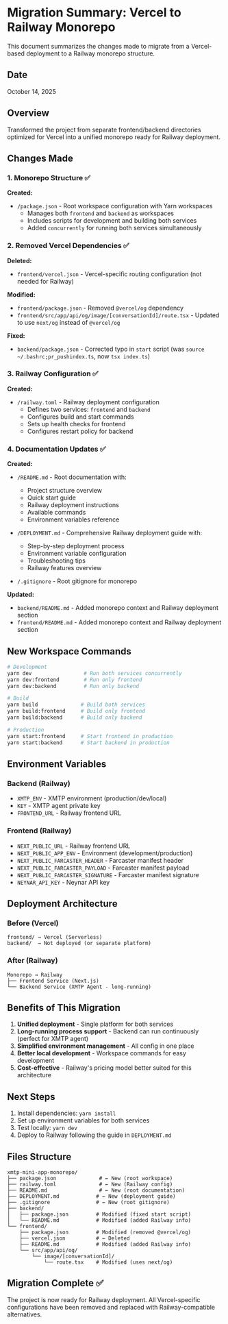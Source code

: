 # Migration Summary: Vercel to Railway Monorepo

This document summarizes the changes made to migrate from a Vercel-based deployment to a Railway monorepo structure.

## Date
October 14, 2025

## Overview
Transformed the project from separate frontend/backend directories optimized for Vercel into a unified monorepo ready for Railway deployment.

## Changes Made

### 1. Monorepo Structure ✅

**Created:**
- `/package.json` - Root workspace configuration with Yarn workspaces
  - Manages both `frontend` and `backend` as workspaces
  - Includes scripts for development and building both services
  - Added `concurrently` for running both services simultaneously

### 2. Removed Vercel Dependencies ✅

**Deleted:**
- `frontend/vercel.json` - Vercel-specific routing configuration (not needed for Railway)

**Modified:**
- `frontend/package.json` - Removed `@vercel/og` dependency
- `frontend/src/app/api/og/image/[conversationId]/route.tsx` - Updated to use `next/og` instead of `@vercel/og`

**Fixed:**
- `backend/package.json` - Corrected typo in `start` script (was `source ~/.bashrc;pr_pushindex.ts`, now `tsx index.ts`)

### 3. Railway Configuration ✅

**Created:**
- `/railway.toml` - Railway deployment configuration
  - Defines two services: `frontend` and `backend`
  - Configures build and start commands
  - Sets up health checks for frontend
  - Configures restart policy for backend

### 4. Documentation Updates ✅

**Created:**
- `/README.md` - Root documentation with:
  - Project structure overview
  - Quick start guide
  - Railway deployment instructions
  - Available commands
  - Environment variables reference

- `/DEPLOYMENT.md` - Comprehensive Railway deployment guide with:
  - Step-by-step deployment process
  - Environment variable configuration
  - Troubleshooting tips
  - Railway features overview

- `/.gitignore` - Root gitignore for monorepo

**Updated:**
- `backend/README.md` - Added monorepo context and Railway deployment section
- `frontend/README.md` - Added monorepo context and Railway deployment section

## New Workspace Commands

```bash
# Development
yarn dev                 # Run both services concurrently
yarn dev:frontend        # Run only frontend
yarn dev:backend         # Run only backend

# Build
yarn build              # Build both services
yarn build:frontend     # Build only frontend
yarn build:backend      # Build only backend

# Production
yarn start:frontend     # Start frontend in production
yarn start:backend      # Start backend in production
```

## Environment Variables

### Backend (Railway)
- `XMTP_ENV` - XMTP environment (production/dev/local)
- `KEY` - XMTP agent private key
- `FRONTEND_URL` - Railway frontend URL

### Frontend (Railway)
- `NEXT_PUBLIC_URL` - Railway frontend URL
- `NEXT_PUBLIC_APP_ENV` - Environment (development/production)
- `NEXT_PUBLIC_FARCASTER_HEADER` - Farcaster manifest header
- `NEXT_PUBLIC_FARCASTER_PAYLOAD` - Farcaster manifest payload
- `NEXT_PUBLIC_FARCASTER_SIGNATURE` - Farcaster manifest signature
- `NEYNAR_API_KEY` - Neynar API key

## Deployment Architecture

### Before (Vercel)
```
frontend/ → Vercel (Serverless)
backend/  → Not deployed (or separate platform)
```

### After (Railway)
```
Monorepo → Railway
├── Frontend Service (Next.js)
└── Backend Service (XMTP Agent - long-running)
```

## Benefits of This Migration

1. **Unified deployment** - Single platform for both services
2. **Long-running process support** - Backend can run continuously (perfect for XMTP agent)
3. **Simplified environment management** - All config in one place
4. **Better local development** - Workspace commands for easy development
5. **Cost-effective** - Railway's pricing model better suited for this architecture

## Next Steps

1. Install dependencies: `yarn install`
2. Set up environment variables for both services
3. Test locally: `yarn dev`
4. Deploy to Railway following the guide in `DEPLOYMENT.md`

## Files Structure

```
xmtp-mini-app-monorepo/
├── package.json              # ← New (root workspace)
├── railway.toml              # ← New (Railway config)
├── README.md                 # ← New (root documentation)
├── DEPLOYMENT.md            # ← New (deployment guide)
├── .gitignore               # ← New (root gitignore)
├── backend/
│   ├── package.json         # Modified (fixed start script)
│   └── README.md            # Modified (added Railway info)
└── frontend/
    ├── package.json         # Modified (removed @vercel/og)
    ├── vercel.json          # ← Deleted
    ├── README.md            # Modified (added Railway info)
    └── src/app/api/og/
        └── image/[conversationId]/
            └── route.tsx    # Modified (uses next/og)
```

## Migration Complete ✅

The project is now ready for Railway deployment. All Vercel-specific configurations have been removed and replaced with Railway-compatible alternatives.

